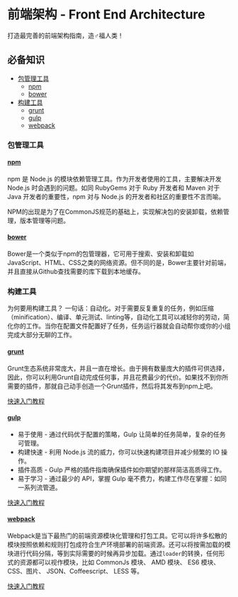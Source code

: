 # 前端架构 - Front End Architecture

打造最完善的前端架构指南，造♂福人类！

## 必备知识

- [包管理工具](#包管理工具)
    - [npm](#npm)
    - [bower](#bower)
- [构建工具](#构建工具)
    - [grunt](#grunt)
    - [gulp](#gulp)
    - [webpack](#webpack)

### 包管理工具

#### [npm](http://npmjs.org)

npm 是 Node.js 的模块依赖管理工具。作为开发者使用的工具，主要解决开发 Node.js 时会遇到的问题。如同 RubyGems 对于 Ruby 开发者和 Maven 对于 Java 开发者的重要性，npm 对与 Node.js 的开发者和社区的重要性不言而喻。

NPM的出现是为了在CommonJS规范的基础上，实现解决包的安装卸载，依赖管理，版本管理等问题。


#### [bower](http://bower.io/)

Bower是一个类似于npm的包管理器，它可用于搜索、安装和卸载如JavaScript、HTML、CSS之类的网络资源。但不同的是，Bower主要针对前端，并且直接从Github查找需要的库下载到本地缓存。

### 构建工具
为何要用构建工具？
一句话：自动化。对于需要反复重复的任务，例如压缩（minification）、编译、单元测试、linting等，自动化工具可以减轻你的劳动，简化你的工作。当你在配置文件配置好了任务，任务运行器就会自动帮你或你的小组完成大部分无聊的工作。

#### [grunt](http://www.gruntjs.net/)
Grunt生态系统非常庞大，并且一直在增长。由于拥有数量庞大的插件可供选择，因此，你可以利用Grunt自动完成任何事，并且花费最少的代价。如果找不到你所需要的插件，那就自己动手创造一个Grunt插件，然后将其发布到npm上吧。

[快速入门教程](https://github.com/zhuowenli/Front-End-Architecture/tree/master/demo/grunt)

#### [gulp](http://www.gulpjs.com.cn/)

- 易于使用 - 通过代码优于配置的策略，Gulp 让简单的任务简单，复杂的任务可管理。
- 构建快速 - 利用 Node.js 流的威力，你可以快速构建项目并减少频繁的 IO 操作。
- 插件高质 - Gulp 严格的插件指南确保插件如你期望的那样简洁高质得工作。
- 易于学习 - 通过最少的 API，掌握 Gulp 毫不费力，构建工作尽在掌握：如同一系列流管道。

[快速入门教程](https://github.com/zhuowenli/Front-End-Architecture/tree/master/demo/gulp)

#### [webpack](https://github.com/webpack/webpack)

Webpack是当下最热门的前端资源模块化管理和打包工具。它可以将许多松散的模块按照依赖和规则打包成符合生产环境部署的前端资源。还可以将按需加载的模块进行代码分隔，等到实际需要的时候再异步加载。通过`loader`的转换，任何形式的资源都可以视作模块，比如 CommonJs 模块、 AMD 模块、 ES6 模块、CSS、图片、 JSON、Coffeescript、 LESS 等。

[快速入门教程](https://github.com/zhuowenli/Front-End-Architecture/tree/master/demo/webpack)